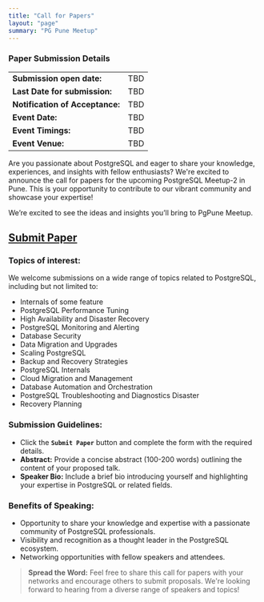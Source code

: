 ```yaml
---
title: "Call for Papers"
layout: "page"
summary: "PG Pune Meetup"
---
```


### Paper Submission Details

|                                 |     |
| ------------------------------- | --- |
| **Submission open date:**       | TBD |
| **Last Date for submission:**   | TBD |
| **Notification of Acceptance:** | TBD |
| **Event Date:**                 | TBD |
| **Event Timings:**              | TBD |
| **Event Venue:**                | TBD |

Are you passionate about PostgreSQL and eager to share your knowledge, experiences, and insights with fellow enthusiasts? We're excited to announce the call for papers for the upcoming PostgreSQL Meetup-2 in Pune. This is your opportunity to contribute to our vibrant community and showcase your expertise!

We’re excited to see the ideas and insights you’ll bring to PgPune Meetup.

<h2>
    <a class="button" href="https://docs.google.com/forms/d/16ga-t_XrP3NBCpXMFql7Bq05YCX6MVGc7V9VjuDYhMs/edit" rel="noopener" title="Submit Paper" target="_blank">
    <!-- <a class="button" href="#" onclick="alert('Paper submissions will be open on March 20, 2025!'); return false;"> -->
    <span class="button-inner">
        Submit Paper
    </span>
    </a>
</h2>

### Topics of interest:

We welcome submissions on a wide range of topics related to PostgreSQL, including but not limited to:

- Internals of some feature
- PostgreSQL Performance Tuning
- High Availability and Disaster Recovery
- PostgreSQL Monitoring and Alerting
- Database Security
- Data Migration and Upgrades
- Scaling PostgreSQL
- Backup and Recovery Strategies
- PostgreSQL Internals
- Cloud Migration and Management
- Database Automation and Orchestration
- PostgreSQL Troubleshooting and Diagnostics Disaster
- Recovery Planning

### Submission Guidelines:

- Click the **`Submit Paper`** button and complete the form with the required details.
- **Abstract:** Provide a concise abstract (100-200 words) outlining the content of your proposed talk.
- **Speaker Bio:** Include a brief bio introducing yourself and highlighting your expertise in PostgreSQL or related fields.

### Benefits of Speaking:

- Opportunity to share your knowledge and expertise with a passionate community of PostgreSQL professionals.
- Visibility and recognition as a thought leader in the PostgreSQL ecosystem.
- Networking opportunities with fellow speakers and attendees.

> **Spread the Word:** Feel free to share this call for papers with your networks and encourage others to submit proposals. We're looking forward to hearing from a diverse range of speakers and topics!
